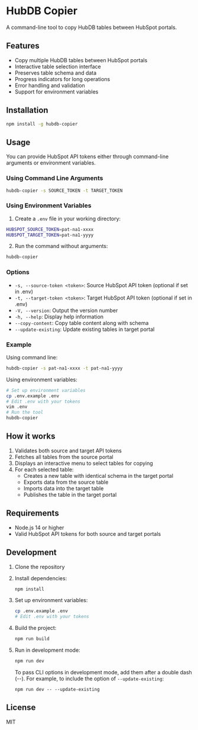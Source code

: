 # HubDB Copier

A command-line tool to copy HubDB tables between HubSpot portals.

## Features

- Copy multiple HubDB tables between HubSpot portals
- Interactive table selection interface
- Preserves table schema and data
- Progress indicators for long operations
- Error handling and validation
- Support for environment variables

## Installation

```bash
npm install -g hubdb-copier
```

## Usage

You can provide HubSpot API tokens either through command-line arguments or environment variables.

### Using Command Line Arguments

```bash
hubdb-copier -s SOURCE_TOKEN -t TARGET_TOKEN
```

### Using Environment Variables

1. Create a `.env` file in your working directory:

```bash
HUBSPOT_SOURCE_TOKEN=pat-na1-xxxx
HUBSPOT_TARGET_TOKEN=pat-na1-yyyy
```

2. Run the command without arguments:

```bash
hubdb-copier
```

### Options

- `-s, --source-token <token>`: Source HubSpot API token (optional if set in .env)
- `-t, --target-token <token>`: Target HubSpot API token (optional if set in .env)
- `-V, --version`: Output the version number
- `-h, --help`: Display help information
- `--copy-content`: Copy table content along with schema
- `--update-existing`: Update existing tables in target portal

### Example

Using command line:

```bash
hubdb-copier -s pat-na1-xxxx -t pat-na1-yyyy
```

Using environment variables:

```bash
# Set up environment variables
cp .env.example .env
# Edit .env with your tokens
vim .env
# Run the tool
hubdb-copier
```

## How it works

1. Validates both source and target API tokens
2. Fetches all tables from the source portal
3. Displays an interactive menu to select tables for copying
4. For each selected table:
   - Creates a new table with identical schema in the target portal
   - Exports data from the source table
   - Imports data into the target table
   - Publishes the table in the target portal

## Requirements

- Node.js 14 or higher
- Valid HubSpot API tokens for both source and target portals

## Development

1. Clone the repository
2. Install dependencies:
   ```bash
   npm install
   ```
3. Set up environment variables:
   ```bash
   cp .env.example .env
   # Edit .env with your tokens
   ```
4. Build the project:
   ```bash
   npm run build
   ```
5. Run in development mode:

   ```bash
   npm run dev
   ```

   To pass CLI options in development mode, add them after a double dash (--). For example, to include the option of `--update-existing`:

   ```
   npm run dev -- --update-existing
   ```

## License

MIT
